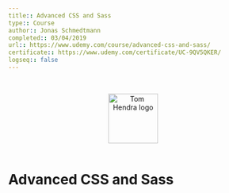 ```yaml
---
title:: Advanced CSS and Sass
type:: Course
author:: Jonas Schmedtmann
completed:: 03/04/2019
url:: https://www.udemy.com/course/advanced-css-and-sass/
certificate:: https://www.udemy.com/certificate/UC-9QV5QKER/
logseq:: false
---
```


&nbsp;
<div align=center>
  <img alt="Tom Hendra logo" src="https://res.cloudinary.com/tomhendra/image/upload/v1567091669/tomhendra-logo/tomhendra-logo-round-1024.png" width="100" />
</div>
&nbsp;

<h1>Advanced CSS and Sass</h1>

